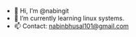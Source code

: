 - 👋 Hi, I’m @nabingit
- 🌱 I’m currently learning linux systems.
- 📫 Contact: nabinbhusal101@gmail.com

<!---
gitnabin/gitnabin is a ✨ special ✨ repository because its `README.md` (this file) appears on your GitHub profile.
You can click the Preview link to take a look at your changes.
--->
